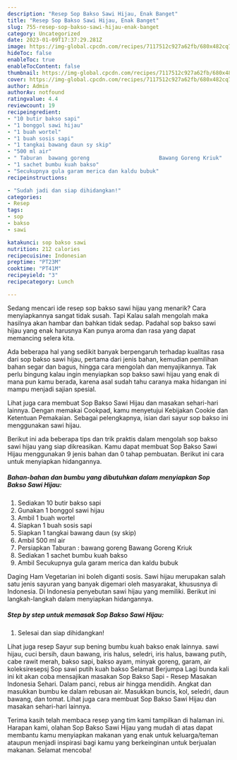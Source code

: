 ```yaml
---
description: "Resep Sop Bakso Sawi Hijau, Enak Banget"
title: "Resep Sop Bakso Sawi Hijau, Enak Banget"
slug: 755-resep-sop-bakso-sawi-hijau-enak-banget
category: Uncategorized
date: 2023-01-09T17:37:29.281Z
image: https://img-global.cpcdn.com/recipes/7117512c927a62fb/680x482cq70/sop-bakso-sawi-hijau-foto-resep-utama.jpg
hideToc: false
enableToc: true
enableTocContent: false
thumbnail: https://img-global.cpcdn.com/recipes/7117512c927a62fb/680x482cq70/sop-bakso-sawi-hijau-foto-resep-utama.jpg
cover: https://img-global.cpcdn.com/recipes/7117512c927a62fb/680x482cq70/sop-bakso-sawi-hijau-foto-resep-utama.jpg
author: Admin
authorAv: notfound
ratingvalue: 4.4
reviewcount: 19
recipeingredient:
- "10 butir bakso sapi"
- "1 bonggol sawi hijau"
- "1 buah wortel"
- "1 buah sosis sapi"
- "1 tangkai bawang daun sy skip"
- "500 ml air"
- " Taburan  bawang goreng                      Bawang Goreng Kriuk"
- "1 sachet bumbu kuah bakso"
- "Secukupnya gula garam merica dan kaldu bubuk"
recipeinstructions:

- "Sudah jadi dan siap dihidangkan!"
categories:
- Resep
tags:
- sop
- bakso
- sawi

katakunci: sop bakso sawi 
nutrition: 212 calories
recipecuisine: Indonesian
preptime: "PT23M"
cooktime: "PT41M"
recipeyield: "3"
recipecategory: Lunch

---
```



Sedang mencari ide resep sop bakso sawi hijau yang menarik? Cara menyiapkannya sangat tidak susah. Tapi Kalau salah mengolah maka hasilnya akan hambar dan bahkan tidak sedap. Padahal sop bakso sawi hijau yang enak harusnya Kan punya aroma dan rasa yang dapat memancing selera kita.


Ada beberapa hal yang sedikit banyak berpengaruh terhadap kualitas rasa dari sop bakso sawi hijau, pertama dari jenis bahan, kemudian pemilihan bahan segar dan bagus, hingga cara mengolah dan menyajikannya. Tak perlu bingung kalau ingin menyiapkan sop bakso sawi hijau yang enak di mana pun kamu berada, karena asal sudah tahu caranya maka hidangan ini mampu menjadi sajian spesial.

Lihat juga cara membuat Sop Bakso Sawi Hijau dan masakan sehari-hari lainnya. Dengan memakai Cookpad, kamu menyetujui Kebijakan Cookie dan Ketentuan Pemakaian. Sebagai pelengkapnya, isian dari sayur sop bakso ini menggunakan sawi hijau.


Berikut ini ada beberapa tips dan trik praktis dalam mengolah sop bakso sawi hijau yang siap dikreasikan. Kamu dapat membuat Sop Bakso Sawi Hijau menggunakan 9 jenis bahan dan 0 tahap pembuatan. Berikut ini cara untuk menyiapkan hidangannya.

<!--inarticleads1-->

##### Bahan-bahan dan bumbu yang dibutuhkan dalam menyiapkan Sop Bakso Sawi Hijau:

1. Sediakan 10 butir bakso sapi
1. Gunakan 1 bonggol sawi hijau
1. Ambil 1 buah wortel
1. Siapkan 1 buah sosis sapi
1. Siapkan 1 tangkai bawang daun (sy skip)
1. Ambil 500 ml air
1. Persiapkan  Taburan : bawang goreng                      Bawang Goreng Kriuk
1. Sediakan 1 sachet bumbu kuah bakso
1. Ambil Secukupnya gula garam merica dan kaldu bubuk


Daging Ham Vegetarian ini boleh diganti sosis. Sawi hijau merupakan salah satu jenis sayuran yang banyak digemari oleh masyarakat, khususnya di Indonesia. Di Indonesia penyebutan sawi hijau yang memiliki. Berikut ini langkah-langkah dalam menyiapkan hidangannya. 

<!--inarticleads2-->

##### Step by step untuk memasak Sop Bakso Sawi Hijau:


1. Selesai dan siap dihidangkan!

Lihat juga resep Sayur sup bening bumbu kuah bakso enak lainnya. sawi hijau, cuci bersih, daun bawang, iris halus, seledri, iris halus, bawang putih, cabe rawit merah, bakso sapi, bakso ayam, minyak goreng, garam, air koleksiresepsj Sop sawi putih kuah bakso Selamat Berjumpa Lagi bunda kali ini kit akan coba mensajikan masakan Sop Bakso Sapi - Resep Masakan Indonesia Sehari. Dalam panci, rebus air hingga mendidih. Angkat dan masukkan bumbu ke dalam rebusan air. Masukkan buncis, kol, seledri, daun bawang, dan tomat. Lihat juga cara membuat Sop Bakso Sawi Hijau dan masakan sehari-hari lainnya. 

Terima kasih telah membaca resep yang tim kami tampilkan di halaman ini. Harapan kami, olahan Sop Bakso Sawi Hijau yang mudah di atas dapat membantu kamu menyiapkan makanan yang enak untuk keluarga/teman ataupun menjadi inspirasi bagi kamu yang berkeinginan untuk berjualan makanan. Selamat mencoba!
